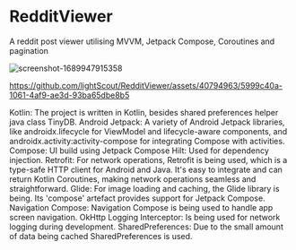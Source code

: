 # RedditViewer
A reddit post viewer utilising MVVM, Jetpack Compose, Coroutines and pagination  

![screenshot-1689947915358](https://github.com/lightScout/RedditViewer/assets/40794963/5739b2ce-7844-43bd-b1f8-2327af205637)

https://github.com/lightScout/RedditViewer/assets/40794963/5999c40a-1061-4af9-ae3d-93ba65dbe8b5

Kotlin: The project is written in Kotlin, besides shared preferences helper java class TinyDB.
Android Jetpack: A variety of Android Jetpack libraries, like androidx.lifecycle for ViewModel and lifecycle-aware components, and androidx.activity:activity-compose for integrating Compose with activities.
Compose: UI build using Jetpack Compose
Hilt: Used for dependency injection.
Retrofit: For network operations, Retrofit is being used, which is a type-safe HTTP client for Android and Java. It's easy to integrate and can return Kotlin Coroutines, making network operations seamless and straightforward.
Glide: For image loading and caching, the Glide library is being. Its 'compose' artefact provides support for Jetpack Compose.
Navigation Compose: Navigation Compose is being used to handle app screen navigation.
OkHttp Logging Interceptor: Is being used for network logging during development.
SharedPreferences: Due to the small amount of data being cached SharedPreferences is used.
